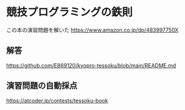 # 競技プログラミングの鉄則

この本の演習問題を解いた
https://www.amazon.co.jp/dp/483997750X


## 解答
https://github.com/E869120/kyopro-tessoku/blob/main/README.md

## 演習問題の自動採点
https://atcoder.jp/contests/tessoku-book
